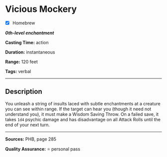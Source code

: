 # Vicious Mockery

- [x] Homebrew

***0th-level enchantment***

**Casting Time:** action

**Duration:** instantaneous

**Range:** 120 feet

**Tags:** verbal

---

## Description
You unleash a string of insults laced with subtle enchantments at a creature you can see within range.
If the target can hear you (though it need not understand you), it must make a Wisdom Saving Throw.
On a failed save, it takes `1d4` psychic damage and has disadvantage on all Attack Rolls until the end of your next turn.

---

**Sources:** PHB, page 285

**Quality Assurance:** :star: personal pass
